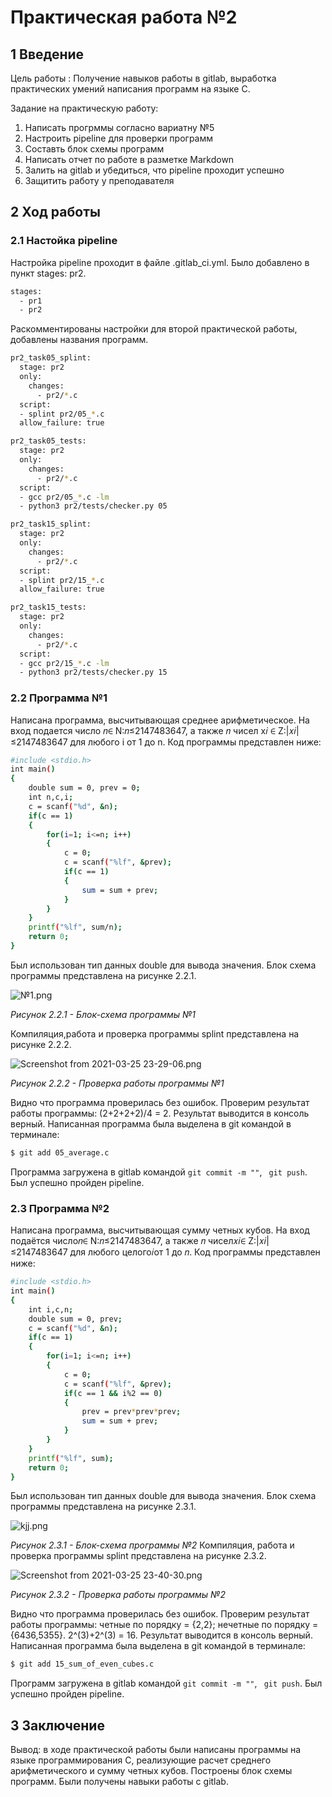 # Практическая работа №2
## 1 Введение 
Цель работы : Получение навыков работы в gitlab, выработка практических умений написания программ на языке С.

Задание на практическую работу:
1) Написать прогрммы согласно вариатну №5
2) Настроить pipeline для проверки программ
3) Составть блок схемы программ
4) Написать отчет по работе в разметке Markdown 
5) Залить на gitlab и убедиться, что pipeline проходит успешно
6) Защитить работу у преподавателя

## 2 Ход работы
### 2.1 Настойка pipeline
Настройка pipeline проходит в файле .gitlab_ci.yml. Было добавлено в пункт stages: pr2.
```sh
stages:
  - pr1
  - pr2
```
Раскомментированы настройки для второй практической работы, добавлены названия программ.
```sh
pr2_task05_splint:
  stage: pr2
  only:
    changes:
      - pr2/*.c
  script:
  - splint pr2/05_*.c
  allow_failure: true

pr2_task05_tests:
  stage: pr2
  only:
    changes:
      - pr2/*.c
  script:
  - gcc pr2/05_*.c -lm
  - python3 pr2/tests/checker.py 05

pr2_task15_splint:
  stage: pr2
  only:
    changes:
      - pr2/*.c
  script:
  - splint pr2/15_*.c
  allow_failure: true

pr2_task15_tests:
  stage: pr2
  only:
    changes:
      - pr2/*.c
  script:
  - gcc pr2/15_*.c -lm
  - python3 pr2/tests/checker.py 15
```

### 2.2 Программа №1
Написана программа, высчитывающая среднее арифметическое. На вход подается число 𝑛∈ N:𝑛≤2147483647, а также 𝑛 чисел x𝑖 ∈ Z:|𝑥𝑖| ≤2147483647   для  любого i от 1 до n.  Код программы представлен ниже:
```sh
#include <stdio.h>
int main()
{
	double sum = 0, prev = 0;
	int n,c,i;
	c = scanf("%d", &n);
	if(c == 1)
	{
		for(i=1; i<=n; i++)
		{
			c = 0;
			c = scanf("%lf", &prev);
			if(c == 1)
			{
				sum = sum + prev;
		    }			
		}
	} 
	printf("%lf", sum/n);
	return 0;
}
```
Был использован тип данных double для вывода значения.
Блок схема программы представлена на рисунке 2.2.1.

![№1.png](https://www.dropbox.com/s/twg3bl7k5n7b7b6/%E2%84%961.png?dl=0&raw=1)

*Рисунок 2.2.1 - Блок-схема программы №1*

Компиляция,работа и проверка программы splint представлена на рисунке 2.2.2.

![Screenshot from 2021-03-25 23-29-06.png](https://www.dropbox.com/s/igubb01zlap6zpr/Screenshot%20from%202021-03-25%2023-29-06.png?dl=0&raw=1)

*Рисунок 2.2.2 - Проверка работы программы №1*

Видно что программа проверилась без ошибок. Проверим результат работы программы: (2+2+2+2)/4 = 2. Результат выводится в консоль верный. 
Написанная программа была выделена в git командой в терминале:
```sh
$ git add 05_average.c
```
Программа загружена в gitlab командой ```git commit -m ""```, ``` git push```.
Был успешно пройден pipeline.

### 2.3 Программа №2
Написана программа, высчитывающая сумму четных кубов. На вход подаётся число𝑛∈ N:𝑛≤2147483647, а также 𝑛 чисел𝑥𝑖∈ Z:|𝑥𝑖| ≤2147483647 для любого целого𝑖от 1 до 𝑛. Код программы представлен ниже:
```sh
#include <stdio.h>
int main()
{
	int i,c,n;
	double sum = 0, prev;
	c = scanf("%d", &n);
	if(c == 1)
	{
		for(i=1; i<=n; i++)
		{
			c = 0;
			c = scanf("%lf", &prev);
			if(c == 1 && i%2 == 0)
			{
				prev = prev*prev*prev;
				sum = sum + prev;
			}
		}
	}
	printf("%lf", sum);
	return 0;
}
```
Был использован тип данных double для вывода значения.
Блок схема программы представлена на рисунке 2.3.1.

![kjj.png](https://www.dropbox.com/s/573zdshbnjkhyd7/kjj.png?dl=0&raw=1)

*Рисунок 2.3.1 - Блок-схема программы №2*
Компиляция, работа и проверка программы splint представлена на рисунке 2.3.2.

![Screenshot from 2021-03-25 23-40-30.png](https://www.dropbox.com/s/oq2tyqtcralsa56/Screenshot%20from%202021-03-25%2023-40-30.png?dl=0&raw=1)

*Рисунок 2.3.2 - Проверка работы программы №2*

Видно что программа проверилась без ошибок. Проверим результат работы программы: четные по порядку = {2,2}; нечетные по порядку = {6436,5355}. 2^(3)+2^(3) = 16. Результат выводится в консоль верный.
Написанная программа была выделена в git командой в терминале:
```sh
$ git add 15_sum_of_even_cubes.c
```
Программ загружена в gitlab командой ```git commit -m ""```, ``` git push```.
Был успешно пройден pipeline.

## 3 Заключение
Вывод: в ходе практической работы были написаны программы на языке программирования С, реализующие расчет среднего арифметического и сумму четных кубов. Построены блок схемы программ. Были получены навыки работы с gitlab.
